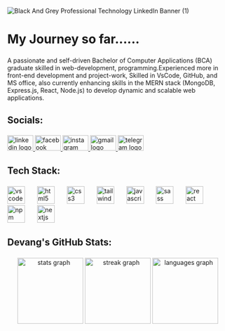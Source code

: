 
![Black And Grey Professional Technology LinkedIn Banner (1)](https://github.com/user-attachments/assets/76152fd4-8f66-4af2-82c1-4c071c8e3c50)

<h1 align="left">My Journey so far......</h1>

###

<p align="left">A passionate and self-driven Bachelor of Computer Applications (BCA) graduate skilled in web-development, programming.Experienced more in front-end development and project-work, Skilled in VsCode, GitHub, and MS office, also currently enhancing skills in the MERN stack (MongoDB, Express.js, React, Node.js) to develop dynamic and scalable web applications.</p>

###

<h2 align="left">Socials:</h2>

###

<div align="left">
  <a href="www.linkedin.com/in/devangsalvi2004" target="_blank">
    <img src="https://raw.githubusercontent.com/maurodesouza/profile-readme-generator/master/src/assets/icons/social/linkedin/default.svg" width="59" height="35" alt="linkedin logo"  />
  </a>
  <a href="https://www.facebook.com/devang.salvi.79?mibextid=ZbWKwL" target="_blank">
    <img src="https://raw.githubusercontent.com/maurodesouza/profile-readme-generator/master/src/assets/icons/social/facebook/default.svg" width="59" height="35" alt="facebook logo"  />
  </a>
  <a href="https://www.instagram.com/devang.py/" target="_blank">
    <img src="https://raw.githubusercontent.com/maurodesouza/profile-readme-generator/master/src/assets/icons/social/instagram/default.svg" width="59" height="35" alt="instagram logo"  />
  </a>
  <a href="devangsalvi21@gmail.com" target="_blank">
    <img src="https://raw.githubusercontent.com/maurodesouza/profile-readme-generator/master/src/assets/icons/social/gmail/default.svg" width="59" height="35" alt="gmail logo"  />
  </a>
  <a href="https://www.facebook.com/devang.salvi.79?mibextid=ZbWKwL" target="_blank">
    <img src="https://raw.githubusercontent.com/maurodesouza/profile-readme-generator/master/src/assets/icons/social/telegram/default.svg" width="59" height="35" alt="telegram logo"  />
  </a>
</div>

###

<h2 align="left">Tech Stack:</h2>

###

<div align="left">
  <img src="https://cdn.jsdelivr.net/gh/devicons/devicon/icons/vscode/vscode-original.svg" height="40" alt="vscode logo"  />
  <img width="20" />
  <img src="https://skillicons.dev/icons?i=html" height="40" alt="html5 logo"  />
  <img width="20" />
  <img src="https://skillicons.dev/icons?i=css" height="40" alt="css3 logo"  />
  <img width="20" />
  <img src="https://cdn.simpleicons.org/tailwindcss/06B6D4" height="40" alt="tailwindcss logo"  />
  <img width="20" />
  <img src="https://skillicons.dev/icons?i=js" height="40" alt="javascript logo"  />
  <img width="20" />
  <img src="https://cdn.simpleicons.org/sass/CC6699" height="40" alt="sass logo"  />
  <img width="20" />
  <img src="https://cdn.simpleicons.org/react/61DAFB" height="40" alt="react logo"  />
  <img width="20" />
  <img src="https://cdn.simpleicons.org/npm/CB3837" height="40" alt="npm logo"  />
  <img width="20" />
  <img src="https://cdn.jsdelivr.net/gh/devicons/devicon/icons/nextjs/nextjs-original.svg" height="40" alt="nextjs logo"  />
</div>

###

<h2 align="left">Devang's GitHub Stats:</h2>

###

<div align="center">
  <img src="https://github-readme-stats.vercel.app/api?username=DevSl20&hide_title=false&hide_rank=false&show_icons=true&include_all_commits=true&count_private=true&disable_animations=false&theme=github_dark&locale=en&hide_border=false&custom_title=Devang's%20GitHub%20Stats" height="150" alt="stats graph"  />
  <img src="https://streak-stats.demolab.com?user=DevSl20&locale=en&mode=daily&theme=github_dark&hide_border=false&border_radius=5" height="150" alt="streak graph"  />
  <img src="https://github-readme-stats.vercel.app/api/top-langs?username=DevSl20&locale=en&hide_title=false&layout=compact&card_width=320&langs_count=5&theme=github_dark&hide_border=false&custom_title=Languages" height="150" alt="languages graph"  />
</div>

###
